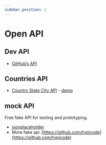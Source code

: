 ```yaml
---
sidebar_position: 1
---
```

# Open API
## Dev API

- [GitHub’s API](https://api.github.com/)

## Countries API

- [Country State City API](https://countrystatecity.in/) - [demo](https://dr5hn.github.io/countries-states-cities-database/)

## mock API 

Free fake API for testing and prototyping.

- [jsonplaceholder](https://jsonplaceholder.typicode.com/)
- More fake api :[https://github.com/typicode](https://github.com/typicode)

